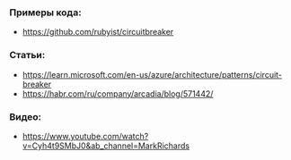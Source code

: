 ### Примеры кода:
* https://github.com/rubyist/circuitbreaker

### Статьи:
* https://learn.microsoft.com/en-us/azure/architecture/patterns/circuit-breaker
* https://habr.com/ru/company/arcadia/blog/571442/

### Видео:
* https://www.youtube.com/watch?v=Cyh4t9SMbJ0&ab_channel=MarkRichards
